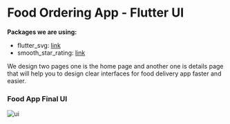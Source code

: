 # Food Ordering App - Flutter UI

**Packages we are using:**

- flutter_svg: [link](https://pub.dev/packages/flutter_svg)
- smooth_star_rating: [link](https://pub.dev/packages/smooth_star_rating)

We design two pages one is the home page and another one is details page that will help you to design clear interfaces for food delivery app faster and easier.

### Food App Final UI

![ui](https://user-images.githubusercontent.com/72295827/130499635-0efa86cc-8eeb-4b7d-942f-cd288f08e4a6.png)


